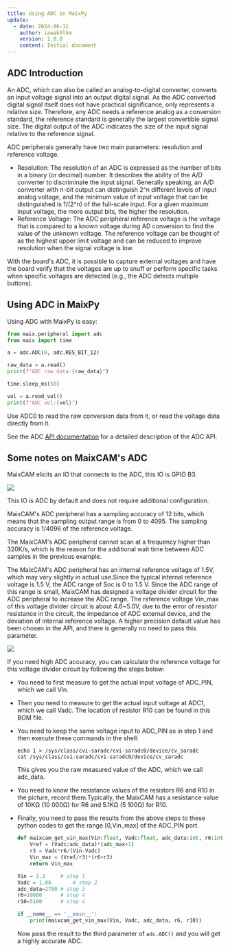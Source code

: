 ```yaml
---
title: Using ADC in MaixPy
update:
  - date: 2024-06-11
    author: iawak9lkm
    version: 1.0.0
    content: Initial document
---
```


## ADC Introduction



An ADC, which can also be called an analog-to-digital converter, converts an input voltage signal into an output digital signal. As the ADC converted digital signal itself does not have practical significance, only represents a relative size. Therefore, any ADC needs a reference analog as a conversion standard, the reference standard is generally the largest convertible signal size. The digital output of the ADC indicates the size of the input signal relative to the reference signal.

ADC peripherals generally have two main parameters: resolution and reference voltage.

* Resolution: The resolution of an ADC is expressed as the number of bits in a binary (or decimal) number. It describes the ability of the A/D converter to discriminate the input signal. Generally speaking, an A/D converter with n-bit output can distinguish 2^n different levels of input analog voltage, and the minimum value of input voltage that can be distinguished is 1/(2^n) of the full-scale input. For a given maximum input voltage, the more output bits, the higher the resolution.
* Reference Voltage: The ADC peripheral reference voltage is the voltage that is compared to a known voltage during AD conversion to find the value of the unknown voltage. The reference voltage can be thought of as the highest upper limit voltage and can be reduced to improve resolution when the signal voltage is low.

With the board's ADC, it is possible to capture external voltages and have the board verify that the voltages are up to snuff or perform specific tasks when specific voltages are detected (e.g., the ADC detects multiple buttons).

## Using ADC in MaixPy

Using ADC with MaixPy is easy:

```python
from maix.peripheral import adc
from maix import time

a = adc.ADC(0, adc.RES_BIT_12)

raw_data = a.read()
print(f"ADC raw data:{raw_data}")

time.sleep_ms(50)

vol = a.read_vol()
print(f"ADC vol:{vol}")
```

Use ADC0 to read the raw conversion data from it, or read the voltage data directly from it.

See the ADC [API documentation](../../../api/maix/peripheral/adc.md) for a detailed description of the ADC API.

## Some notes on MaixCAM's ADC

MaixCAM elicits an IO that connects to the ADC, this IO is GPIO B3.

![](http://wiki.sipeed.com/hardware/zh/lichee/assets/RV_Nano/intro/RV_Nano_3.jpg)

This IO is ADC by default and does not require additional configuration.

MaixCAM's ADC peripheral has a sampling accuracy of 12 bits, which means that the sampling output range is from 0 to 4095. The sampling accuracy is 1/4096 of the reference voltage.

The MaixCAM's ADC peripheral cannot scan at a frequency higher than 320K/s, which is the reason for the additional wait time between ADC samples in the previous example.

The MaixCAM's ADC peripheral has an internal reference voltage of 1.5V, which may vary slightly in actual use.Since the typical internal reference voltage is 1.5 V, the ADC range of Soc is 0 to 1.5 V. Since the ADC range of this range is small, MaixCAM has designed a voltage divider circuit for the ADC peripheral to increase the ADC range. The reference voltage Vin_max of this voltage divider circuit is about 4.6~5.0V, due to the error of resistor resistance in the circuit, the impedance of ADC external device, and the deviation of internal reference voltage. A higher precision default value has been chosen in the API, and there is generally no need to pass this parameter.

![](https://wiki.sipeed.com/hardware/zh/lichee/assets/RV_Nano/peripheral/adc.png)

If you need high ADC accuracy, you can calculate the reference voltage for this voltage divider circuit by following the steps below:

* You need to first measure to get the actual input voltage of ADC_PIN, which we call Vin.

* Then you need to measure to get the actual input voltage at ADC1, which we call Vadc. The location of resistor R10 can be found in this BOM file.

* You need to keep the same voltage input to ADC_PIN as in step 1 and then execute these commands in the shell:

  ```shell
  echo 1 > /sys/class/cvi-saradc/cvi-saradc0/device/cv_saradc
  cat /sys/class/cvi-saradc/cvi-saradc0/device/cv_saradc
  ```

  This gives you the raw measured value of the ADC, which we call adc_data.

* You need to know the resistance values of the resistors R6 and R10 in the picture, record them.Typically, the MaixCAM has a resistance value of 10KΩ (10 000Ω) for R6 and 5.1KΩ (5 100Ω) for R10.

* Finally, you need to pass the results from the above steps to these python codes to get the range [0,Vin_max] of the ADC_PIN port.

  ```python
  def maixcam_get_vin_max(Vin:float, Vadc:float, adc_data:int, r6:int, r10:int, adc_max:int=4095):
      Vref = (Vadc/adc_data)*(adc_max+1)
      r3 = Vadc*r6/(Vin-Vadc)
      Vin_max = (Vref/r3)*(r6+r3)
      return Vin_max
  
  Vin = 3.3		# step 1
  Vadc = 1.06		# step 2
  adc_data=2700	# step 3
  r6=10000		# step 4
  r10=5100		# step 4
  
  if __name__ == '__main__':
      print(maixcam_get_vin_max(Vin, Vadc, adc_data, r6, r10))
  ```

  Now pass the result to the third parameter of `adc.ADC()` and you will get a highly accurate ADC.
